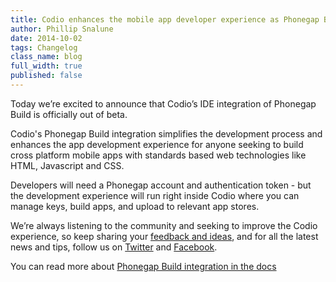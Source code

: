```yaml
---
title: Codio enhances the mobile app developer experience as Phonegap Build comes out of beta.
author: Phillip Snalune
date: 2014-10-02
tags: Changelog
class_name: blog
full_width: true
published: false
---
```

 
Today we’re excited to announce that Codio’s IDE integration of Phonegap Build is officially out of beta. 

Codio's Phonegap Build integration simplifies the development process and enhances the app development experience for anyone seeking to build cross platform mobile apps with standards based web technologies like HTML, Javascript and CSS.

Developers will need a Phonegap account and authentication token - but the development experience will run right inside Codio where you can manage keys, build apps, and upload to relevant app stores.

We’re always listening to the community and seeking to improve the Codio experience, so keep sharing your [feedback and ideas](http://forum.codio.com), and for all the latest news and tips, follow us on [Twitter](https://twitter.com/codiohq) and [Facebook](https://www.facebook.com/CodioHQ).

You can read more about [Phonegap Build integration in the docs](/docs/specifics/phonegapbuild)